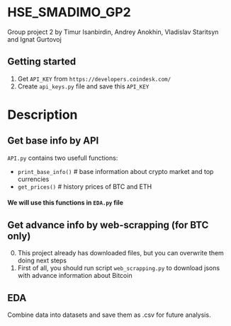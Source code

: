 # HSE_SMADIMO_GP2

Group project 2 by Timur Isanbirdin, Andrey Anokhin, Vladislav Staritsyn and Ignat Gurtovoj

## Getting started
1. Get `API_KEY` from `https://developers.coindesk.com/`
2. Create `api_keys.py` file and save this `API_KEY`

# Description
## Get base info by API
`API.py` contains two usefull functions:
- `print_base_info()` # base information about crypto market and top currencies
- `get_prices()` # history prices of BTC and ETH
#### We will use this functions in `EDA.py` file

## Get advance info by web-scrapping (for BTC only)
0. This project already has downloaded files, but you can overwrite them doing next steps
1. First of all, you should run script `web_scrapping.py` to download jsons with advance information about Bitcoin

## EDA
Combine data into datasets and save them as .csv for future analysis.